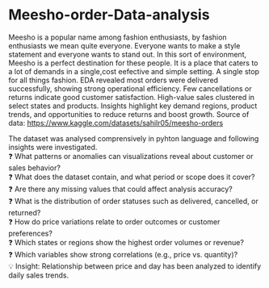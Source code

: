 # Meesho-order-Data-analysis
Meesho is a popular name among fashion enthusiasts, by fashion enthusiasts we mean quite everyone. Everyone wants to make a style statement and everyone wants to stand out. In this sort of environment, Meesho is a perfect destination for these people. It is a place that caters to a lot of demands in a single,cost eefective and simple setting. A single stop for all things fashion.
EDA revealed most orders were delivered successfully, showing strong operational efficiency. Few cancellations or returns indicate good customer satisfaction. High-value sales clustered in select states and products. Insights highlight key demand regions, product trends, and opportunities to reduce returns and boost growth.
Source of data: https://www.kaggle.com/datasets/sahilr05/meesho-orders  

The dataset was analysed comprensively in pyhton language and following insights were investigated.  
❓ What patterns or anomalies can visualizations reveal about customer or sales behavior?  
❓ What does the dataset contain, and what period or scope does it cover?  
❓ Are there any missing values that could affect analysis accuracy?  
❓ What is the distribution of order statuses such as delivered, cancelled, or returned?  
❓ How do price variations relate to order outcomes or customer preferences?  
❓ Which states or regions show the highest order volumes or revenue?  
❓ Which variables show strong correlations (e.g., price vs. quantity)?    
💡 Insight: Relationship between price and day has been analyzed to identify daily sales trends.
